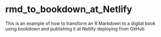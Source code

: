 # rmd_to_bookdown_at_Netlify
This is an example of how to transform an R Markdown to a digital book using bookdown and publishing it at Netlify deploying from GitHub
